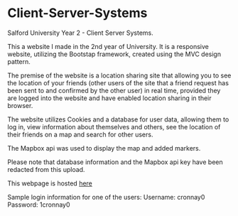 # Client-Server-Systems
Salford University Year 2 - Client Server Systems.

This a website I made in the 2nd year of University. It is a responsive website, utilizing the Bootstap framework, created using the MVC design pattern. 

The premise of the website is a location sharing site that allowing you to see the location of your friends (other users of the site that a friend request has been sent to and confirmed by the other user) in real time, provided they are logged into the website and have enabled location sharing in their browser. 

The website utilizes Cookies and a database for user data, allowing them to log in, view information about themselves and others, see the location of their friends on a map and search for other users. 

The Mapbox api was used to display the map and added markers.

Please note that database information and the Mapbox api key have been redacted from this upload.

This webpage is hosted <a href="http://locatefriends.jacktravis.net/"> here </a>

Sample login information for one of the users:
Username: cronnay0
Password: 1cronnay0

